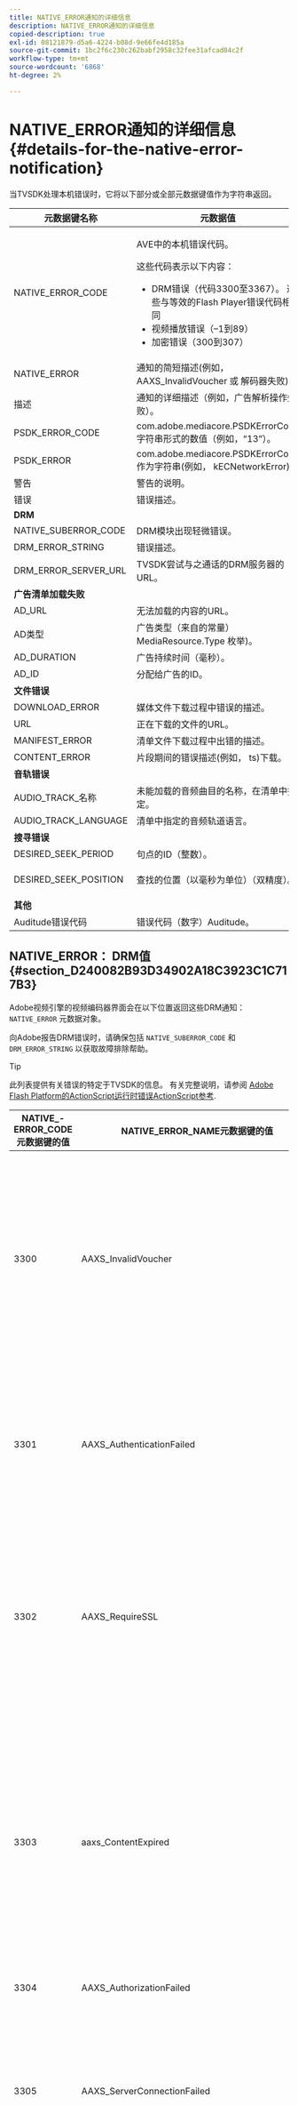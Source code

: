 ```yaml
---
title: NATIVE_ERROR通知的详细信息
description: NATIVE_ERROR通知的详细信息
copied-description: true
exl-id: 08121879-d5a6-4224-b08d-9e66fe4d185a
source-git-commit: 1bc2f6c230c262babf2958c32fee31afcad04c2f
workflow-type: tm+mt
source-wordcount: '6868'
ht-degree: 2%

---
```


# NATIVE_ERROR通知的详细信息 {#details-for-the-native-error-notification}

当TVSDK处理本机错误时，它将以下部分或全部元数据键值作为字符串返回。

<table id="table_7F713B7A56024D8DA3C84E449D09CC91"> 
 <thead> 
  <tr> 
   <th colname="col1" class="entry"><b>元数据键名称</b></th> 
   <th colname="col2" class="entry"><b>元数据值</b></th> 
  </tr> 
 </thead>
 <tbody> 
  <tr> 
   <td colname="col1"><span class="codeph"> NATIVE_ERROR_CODE</span> </td> 
   <td colname="col2"> <p>AVE中的本机错误代码。 </p> <p>这些代码表示以下内容： 
     <ul id="ul_1F33D523DDFE4CE8B4F0DC279FF7E4F8"> 
      <li id="li_07A2D9BEE6364935A61EF3BD4AB6DE27">DRM错误（代码3300至3367）。 这些与等效的Flash Player错误代码相同 </li> 
      <li id="li_433BA22DE3504AEEB623598BB4F939FA">视频播放错误（–1到89） </li> 
      <li id="li_B347CB151DB94DE0A1DDEB1B33D2DABA">加密错误（300到307） </li> 
     </ul> </p> </td> 
  </tr> 
  <tr> 
   <td colname="col1"><span class="codeph"> NATIVE_ERROR</span> </td> 
   <td colname="col2">通知的简短描述(例如， <span class="codeph"> AAXS_InvalidVoucher</span> 或 <span class="codeph"> 解码器失败</span>)。 </td> 
  </tr> 
  <tr> 
   <td colname="col1"><span class="codeph"> 描述</span> </td> 
   <td colname="col2"> 通知的详细描述（例如，广告解析操作失败）。 </td> 
  </tr> 
  <tr> 
   <td colname="col1"><span class="codeph"> PSDK_ERROR_CODE</span> </td> 
   <td colname="col2"><span class="codeph"> com.adobe.mediacore.PSDKErrorCode</span> 字符串形式的数值（例如，“13”）。 </td> 
  </tr> 
  <tr> 
   <td colname="col1"><span class="codeph"> PSDK_ERROR</span> </td> 
   <td colname="col2"><span class="codeph"> com.adobe.mediacore.PSDKErrorCode</span> 作为字符串(例如， <span class="codeph"> kECNetworkError</span>)。 </td> 
  </tr> 
  <tr> 
   <td colname="col1"><span class="codeph"> 警告</span> </td> 
   <td colname="col2"> 警告的说明。 </td> 
  </tr> 
  <tr> 
   <td colname="col1"><span class="codeph"> 错误</span> </td> 
   <td colname="col2"> 错误描述。 </td> 
  </tr> 
  <tr> 
   <td colname="col1"><b>DRM</b> </td> 
   <td colname="col2"></td> 
  </tr> 
  <tr> 
   <td colname="col1"><span class="codeph"> NATIVE_SUBERROR_CODE</span> </td> 
   <td colname="col2"> DRM模块出现轻微错误。 </td> 
  </tr> 
  <tr> 
   <td colname="col1"><span class="codeph"> DRM_ERROR_STRING</span> </td> 
   <td colname="col2"> 错误描述。 </td> 
  </tr> 
  <tr> 
   <td colname="col1"><span class="codeph"> DRM_ERROR_SERVER_URL</span> </td> 
   <td colname="col2"> TVSDK尝试与之通话的DRM服务器的URL。 </td> 
  </tr> 
  <tr> 
   <td colname="col1"><b>广告清单加载失败</b> </td> 
   <td colname="col2"></td> 
  </tr> 
  <tr> 
   <td colname="col1"><span class="codeph"> AD_URL</span> </td> 
   <td colname="col2"> 无法加载的内容的URL。 </td> 
  </tr> 
  <tr> 
   <td colname="col1"><span class="codeph"> AD类型</span> </td> 
   <td colname="col2">广告类型（来自的常量） <span class="codeph"> MediaResource.Type</span> 枚举)。 </td> 
  </tr> 
  <tr> 
   <td colname="col1"><span class="codeph"> AD_DURATION</span> </td> 
   <td colname="col2"> 广告持续时间（毫秒）。 </td> 
  </tr> 
  <tr> 
   <td colname="col1"><span class="codeph"> AD_ID</span> </td> 
   <td colname="col2"> 分配给广告的ID。 </td> 
  </tr> 
  <tr> 
   <td colname="col1"><b>文件错误</b> </td> 
   <td colname="col2"></td> 
  </tr> 
  <tr> 
   <td colname="col1"><span class="codeph"> DOWNLOAD_ERROR</span> </td> 
   <td colname="col2"> 媒体文件下载过程中错误的描述。 </td> 
  </tr> 
  <tr> 
   <td colname="col1"><span class="codeph"> URL</span> </td> 
   <td colname="col2"> 正在下载的文件的URL。 </td> 
  </tr> 
  <tr> 
   <td colname="col1"><span class="codeph"> MANIFEST_ERROR</span> </td> 
   <td colname="col2"> 清单文件下载过程中出错的描述。 </td> 
  </tr> 
  <tr> 
   <td colname="col1"><span class="codeph"> CONTENT_ERROR</span> </td> 
   <td colname="col2">片段期间的错误描述(例如， <span class="codeph"> ts</span>)下载。 </td> 
  </tr> 
  <tr> 
   <td colname="col1"><b>音轨错误</b> </td> 
   <td colname="col2"></td> 
  </tr> 
  <tr> 
   <td colname="col1"><span class="codeph"> AUDIO_TRACK_名称</span> </td> 
   <td colname="col2"> 未能加载的音频曲目的名称，在清单中指定。 </td> 
  </tr> 
  <tr> 
   <td colname="col1"><span class="codeph"> AUDIO_TRACK_LANGUAGE</span> </td> 
   <td colname="col2"> 清单中指定的音频轨道语言。 </td> 
  </tr> 
  <tr> 
   <td colname="col1"><b>搜寻错误</b> </td> 
   <td colname="col2"></td> 
  </tr> 
  <tr> 
   <td colname="col1"><span class="codeph"> DESIRED_SEEK_PERIOD</span> </td> 
   <td colname="col2"> 句点的ID（整数）。 </td> 
  </tr> 
  <tr> 
   <td colname="col1"><span class="codeph"> DESIRED_SEEK_POSITION</span> </td> 
   <td colname="col2"> <p>查找的位置（以毫秒为单位）（双精度）。 </p> </td> 
  </tr> 
  <tr> 
   <td colname="col1"><b>其他</b> </td> 
   <td colname="col2"></td> 
  </tr> 
  <tr> 
   <td colname="col1"><span class="codeph"> Auditude错误代码</span> </td> 
   <td colname="col2"> 错误代码（数字）Auditude。 </td> 
  </tr> 
 </tbody> 
</table>

## NATIVE_ERROR： DRM值 {#section_D240082B93D34902A18C3923C1C717B3}

Adobe视频引擎的视频编码器界面会在以下位置返回这些DRM通知： `NATIVE_ERROR` 元数据对象。

向Adobe报告DRM错误时，请确保包括 `NATIVE_SUBERROR_CODE` 和 `DRM_ERROR_STRING` 以获取故障排除帮助。

>[!TIP]
>
>此列表提供有关错误的特定于TVSDK的信息。 有关完整说明，请参阅 [Adobe Flash Platform的ActionScript运行时错误ActionScript参考](https://help.adobe.com/en_US/FlashPlatform/reference/actionscript/3/runtimeErrors.html#3300).

<table id="table_CD59A859865F4FFDBAA249C89C74770A"> 
 <thead> 
  <tr> 
   <th colname="col1" class="entry"><b>NATIVE_- ERROR_CODE元数据键的值</b></th> 
   <th colname="col2" class="entry"><b>NATIVE_ERROR_NAME元数据键的值</b></th> 
   <th colname="col3" class="entry"><b>含义</b></th> 
  </tr>
 </thead>
 <tbody> 
  <tr> 
   <td colname="col1"> 3300 </td> 
   <td colname="col2"><span class="codeph"> AAXS_InvalidVoucher</span> </td> 
   <td colname="col3"> 
    <ul id="ul_516E4CB32D624B22892DDB9266CB04CA"> 
     <li id="li_348FC0F38B11417994119B61C9244076">分发商的软件应该做什么： 
      <ul id="ul_7AFD45CF92454BA4927783FAA628FBC4"> 
       <li id="li_0D9CCE61612643648C12DCDDD252E52A">如果您使用的是Google Chrome，并且处于无痕模式，而Flash Player版本低于11.6，则可能会发生此错误。 <p>我们建议播放器检查浏览器的版本号，并建议用户退出无痕模式。 </p> </li> 
       <li id="li_1DC6B755BD0840D48BEC92568FD330BA">再次请求许可证。 <p>如果请求成功，则无需记录或上报。 如果请求不成功，请记录导致错误的内容。 <span class="codeph"> subErrorId</span> 包含行错误（如果存在）。 </p> </li> 
      </ul> </li> 
     <li id="li_060B5D60C9BB419CBFA7B062FBCF2632">分发程序应执行的操作： 
      <ul id="ul_FADB29DBF0DA4A0E8E54134AEB7DCD8A"> 
       <li id="li_FC5B1C04D21E4AECB0EBD9ADD3198504">如果Flash低于版本11.6的Chrome以外的配置上的重试不成功，则打包中可能会发生失败。 </li> 
       <li id="li_A720ECE591254021879B335B81B1F76D">检查该问题是否特定于某些内容和重新打包。 </li> 
      </ul> </li> 
    </ul> </td> 
  </tr> 
  <tr> 
   <td colname="col1"> 3301 </td> 
   <td colname="col2"><span class="codeph"> AAXS_AuthenticationFailed</span> </td> 
   <td colname="col3"> <p>服务器无法对客户端进行身份验证或授权。 </p> 
    <ul id="ul_BE77AC1848FB4C09B6318359ACF1B8EE"> 
     <li id="li_6FB37D317D174E8488C5070D20CD241C">分发商的软件应采取任何必要的操作来重新建立用户的凭据，或指导用户获取对内容的访问权限。 </li> 
     <li id="li_BE071D59805B42D38E3E7650BC936417">分发服务器应确认分发服务器的授权和身份验证机制运行正常。 <p>如果分发商不打算使用身份验证或授权功能，则应检查违规内容的策略是否需要身份验证，并参阅诊断策略/许可证差异。 </p> </li> 
    </ul> <p>有关此错误代码的详细信息，请参阅 <a href="https://forums.adobe.com/thread/1277149" format="https" scope="external"> DRM错误3301原因和解决方法</a>. </p> </td> 
  </tr> 
  <tr> 
   <td colname="col1"> 3302 </td> 
   <td colname="col2"><span class="codeph"> AAXS_RequireSSL</span> </td> 
   <td colname="col3"> <p>在Access 4.0及更高版本上，当远程密钥URL不使用HTTPS作为方案时，会在iOS上引发此错误。 需要HTTPS。 </p> 
    <ul id="ul_3D47777BBCA14B67B107FBBE3E37E40C"> 
     <li id="li_7F7BBB27AE754CC39ABAAF9269739C49">如果分发服务器使用的版本低于Access v4，或者版本至少为4，但平台不是iOS，则分发服务器的软件应记录该错误。 <p>仅在iOS上引发错误。 </p> </li> 
     <li id="li_D83C427D2A0D47408F723EF7195070B6">如果分发服务器的软件至少为Adobe访问版本4，并且平台为iOS，则分发服务器必须将它们使用的远程密钥服务器URL更改为HTTPS。 <p>如果分发商仅使用HTTP，则可能必须设置HTTPS服务器。 否则，分销商需要提交记录的信息以Adobe并上报问题。 </p> </li> 
    </ul> </td> 
  </tr> 
  <tr> 
   <td colname="col1"> 3303 </td> 
   <td colname="col2"><span class="codeph"> aaxs_ContentExpired</span> </td> 
   <td colname="col3"> <p>根据内容提供商设置的规则，您查看的内容已过期。 subErrorId包含特定于客户端的错误或行错误。 </p> <p> 
     <ul id="ul_1E4B3B8AE87A4E79997553BB2A0E52B9"> 
      <li id="li_EE3F2EEBF73743B9A38E4FCB7531E275">分发服务器的软件应尝试从服务器重新获取许可证一次，以确定是否有新的未过期的许可证可用。 <p>如果没有许可证可用或许可证已过期，则允许用户获取新许可证，或者通知用户内容无法观看。如果内容已打包并带有过期日期/结束日期的策略，则许可证服务器将记录报告 <span class="codeph"> PolicyEvaluationException</span> 并声明策略结束日期已过期（服务器错误代码303）。 检查服务器的日志文件以进行验证。 </p> <p>如果可能，客户应检查他们在打包过程中使用的策略，以查看它是否已过期。 Java命令行工具是： <code> java&nbsp;-jar&nbsp;libs/AdobePolicyManager.jar&nbsp;&nbsp;&nbsp;detail&nbsp;demo.pol</code> </p> </li> 
      <li id="li_50DBE680D8F04E7DA3E29C65A93188E7">分销商应确认许可证过期日期是否按预期配置。 </li> 
     </ul> </p> <p>有关此错误代码的详细信息，请参阅 <a href="https://forums.adobe.com/thread/1300813" format="https" scope="external"> 使用实时流的AMS/FMS的3303（内容已过期）？</a>. </p> </td> 
  </tr> 
  <tr> 
   <td colname="col1"> 3304 </td> 
   <td colname="col2"><span class="codeph"> AAXS_AuthorizationFailed</span> </td> 
   <td colname="col3">有关此错误代码的详细信息，请参阅 <a href="https://forums.adobe.com/thread/1277149" format="https" scope="external"> DRM错误3301原因和解决方法</a>. </td> 
  </tr> 
  <tr> 
   <td colname="col1"> 3305 </td> 
   <td colname="col2"><span class="codeph"> AAXS_ServerConnectionFailed</span> </td> 
   <td colname="col3"> <p>由于网络延迟或客户端脱机，与许可证或域服务器的连接超时。 通常，subErrorId包含HTTP返回代码。 </p> 
    <ul id="ul_938C7D8F07F64B4FA71A09DDF37E2E64"> 
     <li id="li_6648EA0049094E369BD9AE9CCA6B148D">分发服务器的软件应尝试与已知正常的服务器建立网络连接。 <p>如果尝试失败，则提示用户重新连接到网络。 如果尝试成功，请将其记录。 </p> </li> 
     <li id="li_2ECA2C04BA08449DA3AD79A52EFAA229">分发服务器应验证任何正在使用的许可证和域服务器是否在线并从客户端网络可见。 </li> 
    </ul> <p>有关此错误代码的详细信息，请参阅 <a href="https://forums.adobe.com/thread/1284947" format="https" scope="external"> DRM 3305 [ServerConnectionFailed]原因和解决方法</a>. </p> </td> 
  </tr> 
  <tr> 
   <td colname="col1"> 3306 </td> 
   <td colname="col2"><span class="codeph"> AAXS_ClientUpdateRequire</span> </td> 
   <td colname="col3"> 使用更新版本的TVSDK for Android。 <p>当前客户端无法完成请求的操作，但更新的客户端可能能够完成请求。 </p> <p>这可能有几个原因： 
     <ul id="ul_2EC4D42D5273439FA1AFDA1A2578B3D6"> 
      <li id="li_FCA926F5FAED4E7190BE855545AB6ACF">使用的共享域在此客户端上不可用。 当播放在Chrome上运行时，可能出现这种情况，但是其他任何浏览器都无法正常工作，反之亦然。 <p> <p>提示： Chrome使用的PHDS/PHLS密钥与其他浏览器使用的不同。 有关更多信息，请参阅 <a href="https://adobeprimetime.zendesk.com/agent/tickets/2891" format="https" scope="external"> https://adobeprimetime.zendesk.com/agent/tickets/2891</a>. </p> </p> </li> 
      <li id="li_3B633FB699234DCEA136E9BE3CC3386D">在5.0之前的iOS版本上运行时，应用程序尝试添加多个DRMSession。 </li> 
      <li id="li_F7ED993AF0B941A7A27216B4D587A999">仅支持版本2时，元数据的版本为3或更高版本。 </li> 
     </ul> </p> 
     <ul id="ul_EE4AE6AD4F1745A5B5623E53B599DB62"> 
      <li id="li_7A83869D4262443DA35FA1DF8D3097DD">分发商的软件应提醒用户并中止操作。 <p>如果软件能够确定升级是否可用，则以适合平台的方式将用户引导至该升级。 </p> </li> 
      <li id="li_AF9C2711FDE54DA196EB9D2864632000">如果问题是由共享域引起的，分发服务器将需要向Adobe确认更新的运行时或库。 <p>对于Flash运行时，分发服务器可以直接在其应用程序中强制升级。 对于库，分发服务器将需要获取更新的库，重建其应用程序并将其部署到其用户。 </p> <p>如果由于多个DRMSessions而出现问题，分发服务器将需要更新其应用程序以在添加多个DRMSessions之前检查iOS版本号。 或者，他们可以限制将其应用程序分发到iOS v5及更高版本。 </p> <p>如果由于元数据版本高于版本2而出现问题，则问题可能是元数据已损坏。 他们可以尝试重建元数据并查看结果。 如果他们仍然看到问题，请记录问题并升级至Adobe。 </p> </li> 
     </ul> <p>有关此错误代码的详细信息，请参阅 <a href="https://forums.adobe.com/thread/1266675" format="https" scope="external"> 如何纠正3306 DRMErrorEvent错误代码</a> </p> </td> 
  </tr> 
  <tr> 
   <td colname="col1"> 3307 </td> 
   <td colname="col2"><span class="codeph"> AAXS_InternalFailure</span> </td> 
   <td colname="col3"> <p>这通常表示Adobe访问代码中的错误，除非存在如下已知错误，否则属于意外情况。 subErrorId包含特定于客户端的错误或行错误。 </p> 
    <ul id="ul_79F4A9655A2148519B1E9509C41F78C3"> 
     <li id="li_0E093AB4D6BD489B852279E6C1525A15">如果Windows上的Flash是Chrome，而浏览器版本是11.6(SWF版本19或更高版本)，则分发服务器的软件应假定用户已按下 <span class="uicontrol"> 拒绝</span> 在信息栏上处理相同的数据，如3368。 </li> 
     <li id="li_0215D1089B344861A2C0A73E1067CFEF">如果浏览器不是Chrome或Flash版本不是11.6时出现3307，则分发服务器应升级为Adobe。 </li> 
    </ul> <p>重要提示： <span class="codeph"> 3307：1107296344 (FailedToGetBrokerHandle)</span> Chrome浏览器版本24-28中可能会发生这种情况。 </p> </td> 
  </tr> 
  <tr> 
   <td colname="col1"> 3308 </td> 
   <td colname="col2"><span class="codeph"> AAXS_WrongLicenseKey</span> </td> 
   <td colname="col3"> <p>只要使用的许可证包含解密内容的错误密钥，就会引发此错误。 subErrorId包含特定于客户端的错误或行错误。 </p> <p>产生这种错误似乎只有两种方式： 
    <ul id="ul_1C955BD74C7843809D1B5A0CDCA5ED7B"> 
     <li id="li_18F0A7FDA6584887AD9DB3EDE54080D8">客户已修改用于生成许可证的标准Adobe工具（例如，许可方服务器Java框架）。 <p>在这种情况下，许可证包含可能未与任何内容对应的错误密钥。 </p> </li> 
     <li id="li_21D04ED1F1FA464785BC297D385766FF">客户已使用相同的许可证ID颁发了多个许可证。 <p>在这种情况下，客户端上存在多个与内容元数据匹配的许可证，并且访问代码选择了错误的许可证来使用。 </p> </li> 
    </ul> </p> 
    <ul id="ul_64AEE62BE36946F290067CF475A36ECA"> 
     <li id="li_9EEB2B11A4DA41E78C5840D8FAA81F0D">分发服务器的软件应尝试从服务器重新获取许可证。 
      <ul id="ul_ACADC5518B054D0A853AEED2B675DB23"> 
       <li id="li_394835C8731048A5BF7D9370AC12448C">如果没有许可证可用或许可证已过期，请为用户提供获取新许可证的工作流，或者通知用户内容无法观看并记录问题。 </li> 
       <li id="li_3FE50518BE53405F9563FA620F7EAD5F">如果这是域绑定的内容(适用于AIR)，则提供用户加入域的方法。 </li> 
      </ul> </li> 
     <li id="li_C80B353C1AEA4E9398241420CB491E84">分发服务器应： 
      <ul id="ul_B5C50009374C4EED9B2B050B48F5F0F6"> 
       <li id="li_D5E6B760E0BC4B5C949ED1544B398838">确认他们尚未自定义访问许可证服务器的许可证颁发部分。 </li> 
       <li id="li_AA8F4E4B6DDD40BA8807C0920A92186B">验证他们是否为所有许可证颁发了唯一的许可证ID。 </li> 
       <li id="li_A2C53FE779AC4FDDB65E00A2C4F43EC4">使Adobe问题升级。 </li> 
      </ul> </li> 
    </ul> </td> 
  </tr> 
  <tr> 
   <td colname="col1"> 3309 </td> 
   <td colname="col2"><span class="codeph"> aaxs_CorruptedAdditionalHeader </span> </td> 
   <td colname="col3"> <p>如果标头大于65536字节，则会发生这种情况。 </p> 
    <ul id="ul_82C0F688519B4F43A764D59A891F1903"> 
     <li id="li_E66AC9149A0649E88A79C5289C12C395">分发服务器的软件应记录导致错误的内容段。 </li> 
     <li id="li_1C5916A33E7B4DC9968105B9BD20A727">分发服务器应确认错误可随特定内容片段重现。 重新打包损坏的内容。 </li> 
    </ul> </td> 
  </tr> 
  <tr> 
   <td colname="col1"> 3310 </td> 
   <td colname="col2"><span class="codeph"> AAXS_AppIDMismatch </span> </td> 
   <td colname="col3">Android应用程序与正在使用的应用程序不匹配。 <p>未使用正确的AIR应用程序或FlashSWF。 </p> </td> 
  </tr> 
  <tr> 
   <td colname="col1"> 3311 </td> 
   <td colname="col2"><span class="codeph"> AAXS_AppVersionMismatch </span> </td> 
   <td colname="col3"> 未使用。 此问题可能仍由AIR中的1.x版本栈栈生成。 </td> 
  </tr> 
  <tr> 
   <td colname="col1"> 3312 </td> 
   <td colname="col2"><span class="codeph"> AAXS_LicenseIntegrity </span> </td> 
   <td colname="col3"> 要解决此问题，请从服务器重新下载许可证。 </td> 
  </tr> 
  <tr> 
   <td colname="col1"> 3313 </td> 
   <td colname="col2"><span class="codeph"> AAXS_WriteMicrosafeFailed </span> </td> 
   <td colname="col3"> <p>当系统无法写入文件系统时，会出现此问题。 <span class="codeph"> subErrorId</span> 包含特定于客户端的错误或行错误。 </p> <p>在Microsoft Windows上，当加密的内容具有licenseID或policyID太长时，Active X或NPAPI插件flash player可能会引发错误3313。 这是因为Windows中的最大路径长度。 （Pepper插件没有此问题。） </p> <p>参见watson 3549660 </p> 
    <ul id="ul_DFD527D1E1224A439766DF7BED878E3B"> 
     <li id="li_FAF8FD98A4E8478CA7A92F770676ADFC">分发服务器的软件应提示用户确认其用户目录未锁定，也不在已满或已锁定的卷上。 </li> 
     <li id="li_6D1136EA750A459BBECEEE5F73F527BB">如果分发服务器使用的是AIR而不是Flash，则问题可能是由路径长度限制引起的。 <p>分销商应将其AIR应用程序的名称缩短为一些合理的名称。 此外，请使用更短的重新发布内容 <span class="codeph"> 许可证ID</span> 和 <span class="codeph"> policyID</span>. </p> </li> 
    </ul> </td> 
  </tr> 
  <tr> 
   <td colname="col1"> 3314 </td> 
   <td colname="col2"><span class="codeph"> AAXS_CorruptedDRMetadata </span> </td> 
   <td colname="col3"> <p>此错误通常表示内容与测试PKI证书一起打包，并且播放器使用生产PKI构建，反之亦然。 subErrorId包含特定于客户端的错误或行错误。 </p> 
    <ul id="ul_A122EF304CAF48A8B4DA1E3F4413E29B"> 
     <li id="li_A9A1A5B23E884C22A71E2DE7535FEB3B">分发服务器的软件应记录导致该错误的内容段。 </li> 
     <li id="li_7AD7F13A4B1B4998A7E49664E7645815">分发服务器应确认该错误可随特定内容片段重现。 <p>您可能需要重新打包损坏的内容。 </p> </li> 
    </ul> </td> 
  </tr> 
  <tr> 
   <td colname="col1"> 3315 </td> 
   <td colname="col2"><span class="codeph"> AAXS_PermissionDenied </span> </td> 
   <td colname="col3"> <p>存在已知的错误，在预期出现3305时会引发此错误代码。 有关更多信息，请参阅 <a href="https://forums.adobe.com/thread/1284947" format="https" scope="external"> DRM 3305 [ServerConnectionFailed]原因和解决方法</a>. </p> <p>AIR加载的远程SWF不允许访问Flash Access功能。 如果在网络访问期间发生安全错误，也可能会引发此错误代码。 例如，目标服务器不是使用crossdomain.xml进行连接的客户端，或者无法访问crossdomain.xml。 </p> <p>有关更多信息，请参阅 <a href="https://forums.adobe.com/thread/1266592" format="https" scope="external"> DRM错误3315可能的根本原因和解决方法</a>. </p> </td> 
  </tr> 
  <tr> 
   <td colname="col1"> 3316 </td> 
   <td colname="col2"><span class="codeph"> AAXS_NOTUSED_MOVED </span> </td> 
   <td colname="col3"> 为 <span class="codeph"> ADOBECPSHIM_MinorErr_MissingAdobeCPModule</span>. 已移动到3344，因为与Flash错误代码冲突。 </td> 
  </tr> 
  <tr> 
   <td colname="col1"> 3317 </td> 
   <td colname="col2"><span class="codeph"> AAXS_LoadAdobeCPF失败 </span> </td> 
   <td colname="col3"> <p>重要信息：这是一个罕见的错误，通常不会在生产环境中发生。 </p> <p>如果出现错误，您可以执行以下操作之一： 
     <ul id="ul_BC435E61623444BB98A86216531DC892"> 
      <li id="li_FA433D0758B642D2AFDCF04906B3FE18">如果您使用的是AIR，请重新安装它。 </li> 
      <li id="li_F08D9AAFF46244F8842DEE5FD9CBBE0A">如果您使用的是Flash Player，请下载 <span class="codeph"> AdobeCP</span> 模块。 </li> 
     </ul> </p> </td> 
  </tr> 
  <tr> 
   <td colname="col1"> 3318 </td> 
   <td colname="col2"><span class="codeph"> AAXS_IncompatibleAdobeCPVersion </span> </td> 
   <td colname="col3"> 不适用于Android。 </td> 
  </tr> 
  <tr> 
   <td colname="col1"> 3319 </td> 
   <td colname="col2"><span class="codeph"> AAXS_MissingAdobeCPGetAPI </span> </td> 
   <td colname="col3"> 不适用于Android。 </td> 
  </tr> 
  <tr> 
   <td colname="col1"> 3320 </td> 
   <td colname="col2"><span class="codeph"> AAXS_HostAuthenticateFailed </span> </td> 
   <td colname="col3"> 不适用于Android。 </td> 
  </tr> 
  <tr> 
   <td colname="col1"> 3321 </td> 
   <td colname="col2"><span class="codeph"> AAXS_I15n失败 </span> </td> 
   <td colname="col3"> <p>使用密钥设置客户端的过程失败。 subErrorId包含特定于客户端、特定于服务器或行错误。 </p> 
    <ul id="ul_98D919B9060A441AACB6106F6D8E8DA7"> 
     <li id="li_DCAB00A8AC4A426CBBD377374B3F71AE">分发服务器的软件应至少重试一次该操作。 <p>如果您在Windows上使用Google Chrome，请解释如何允许不在沙盒中的插件访问。 Google Chrome的非沙盒访问被拒绝</a>. </p> </li> 
     <li id="li_7FB7681FE32D444BB1BDBA3E5953A2C3">分发服务器应完成以下任务之一： 
      <ul id="ul_486B64F187C44AE3B4775953A6142836"> 
       <li id="li_095B1D4CD051427CB2BFA7082B454056">如果错误在各个平台之间保持一致，则应通过Adobe使问题升级。 </li> 
       <li id="li_0C6EB7B912FA41E59657216498DA3515">如果错误仅限于Windows上的Chrome，请引导用户允许无沙盒插件访问。 </li> 
      </ul> <p>分发商应将其SWF更新到版本19或更高版本，并且会引发特定于Chrome的3321错误和3368错误。 错误3368可以由分发服务器的软件更具体地处理。 此更改已在Chrome稳定渠道版本26.0.1410.43中引入。 </p> <p>提示：错误 <span class="codeph"> 3321：1090519056</span> Flash Player版本11.1到11.6时可能会发生。我们建议您升级到最新的Flash Player版本。 </p> </li> 
    </ul> <p>有关更多信息，请参阅 <a href="https://forums.adobe.com/thread/1277138" format="https" scope="external"> DRM错误3321原因和解决方法</a>. </p> </td> 
  </tr> 
  <tr> 
   <td colname="col1"><b>全局存储损坏错误</b> </td> 
   <td colname="col2"> </td> 
   <td colname="col3"> </td> 
  </tr> 
  <tr> 
   <td colname="col1"> 3322 </td> 
   <td colname="col2"><span class="codeph"> AAXS_DeviceBindingFailed </span> </td> 
   <td colname="col3"> <p>设备似乎与初始化时存在的配置不匹配。 subErrorId包含特定于客户端的错误或行错误。 </p> <p>分发服务器的软件应完成以下任务之一： 
     <ul id="ul_444401051A2E407B95BC44491E9BB71C"> 
      <li id="li_93493EA05DB44CB1AEC368663F1ABA8D"> <p>如果设备未使用Flash Player，而是使用AIR、iOS等，请调用 <span class="codeph"> DRMManager.resetDRMVouchers()</span>. </p> <p>如果iOS上发生问题且处于开发阶段，请要求开发人员确认在从第三方预发行分发系统（例如HockeyApp）下载的内部版本和从Xcode下载的本地内部版本之间进行切换时，是否发现该问题。 在从HockeyApp分发的版本和从Xcode分发的版本之间切换时，不会完全覆盖以前安装的属性。 这种情况可能会触发3322错误。 </p> <p>要解决此问题，开发人员应先从设备中删除旧内部版本，然后再安装新内部版本。 </p> </li> 
      <li id="li_A5C9633F11584C788A2D9A23CC18FA6D">如果设备正在使用Flash Player，并且在3322或3346错误代码中无法使用，请参阅Adobe中有关如何以编程方式重置您的DRM许可证存储区的说明，网址为 <a href="https://forums.adobe.com/message/5535907#5535907" format="https" scope="external"> Chrome中的DRM错误3322/3346/3368（信息栏问题）</a>. </li> 
     </ul> </p> <p>此错误不应频繁发生。 在使用漫游配置文件的公司环境中，如果用户正在查看受DRM保护的内容，则当用户从不同计算机登录时，发生错误3322的可能性会增加。 如有可能，分发服务器应尝试从用户处获取此信息。 </p> <p>如果错误频繁发生，请升级至Adobe。 您必须通知Adobe重置许可证存储是否已解决问题，并告知Adobe哪些浏览器上发生了错误。 </p> <p>有关更多信息，请参阅以下文章： 
     <ul id="ul_C468409D1EA046178CA7F54DCDCB84EA"> 
      <li id="li_20C8CA3853574CE486F21E7A3667DAB9"><a href="https://forums.adobe.com/message/5520902" format="https" scope="external"> https://forums.adobe.com/message/5520902</a> </li> 
      <li id="li_6E6F1BD6FE7843449B3E2F06F342EFF7"><a href="https://forums.adobe.com/message/5535911" format="https" scope="external"> https://forums.adobe.com/message/5535911</a> </li> 
      <li id="li_2BE40E513A0C4BAD900C7B69FEF5D690"><a href="https://forums.adobe.com/message/5748618" format="https" scope="external"> https://forums.adobe.com/message/5748618</a> </li> 
      <li id="li_9C2BD122E3874E2893DD43E082A877E0"><a href="https://forums.adobe.com/message/6061165" format="https" scope="external"> https://forums.adobe.com/message/6061165</a> </li> 
     </ul> </p> </td> 
  </tr> 
  <tr> 
   <td colname="col1"> 3323 </td> 
   <td colname="col2"><span class="codeph"> AAXS_CorruptGlobalStateStore </span> </td> 
   <td colname="col3"> <p>DRM客户端使用的文件已被意外修改。 subErrorId包含特定于客户端的错误或行错误。 </p> 
    <ul id="ul_96EA771046CA4B2B9FAE24D493F43FF2"> 
     <li id="li_D2693CD8EFEF46108828BA17E3F54FF6">分发服务器的软件应引导用户以与3322相同的方式重置。 </li> 
     <li id="li_0149B82436B64E28AC2B8C9B0EB09898">如果GlobalStore的故障率高于用户群硬盘的预期故障率，请将问题升级至Adobe。 </li> 
    </ul> </td> 
  </tr> 
  <tr> 
   <td colname="col1"> 3324 </td> 
   <td colname="col2"><span class="codeph"> AAXS_MachineTokenInvalid </span> </td> 
   <td colname="col3"> 为此应用程序重置DRM本地存储。 调用DRMManager.resetDRM。 <p>许可证服务器可能无法连接到证书吊销列表(CRL)服务器以刷新其CRL文件，或者客户端计算机正在请求许可证服务器已吊销的许可证/身份验证。 </p> <p>在服务器日志中，错误代码111为MachineTokenInvalid。 然而，在客户端级别，错误代码111被转换为错误代码3324。 </p> <p>DRM许可证服务器管理员应检查客户的许可证服务器是否能够检索AdobeCRL文件。 如果客户使用的是Tomcat，则客户可以检查<span class="filepath"> tomcat/temp/</span> 目录以查看是否有4个CRL文件。 </p> 
    <ul id="ul_23B7F1A104AF49E79EA87DB8E15E337E"> 
      <li id="li_855D87F251184FE688A8D5FA0F6C9EF5">如果文件位于此目录中，双击Windows资源管理器和CRL查看器应用程序中的文件，确定是否有任何文件已过期。 </li> 
      <li id="li_58EC4EDA2B5146188A0FF7B33C91E2FD">如果tomcat/temp/中没有文件，则可以假定由于防火墙/路由问题，此许可证服务器从未能够访问AdobeCRL服务器。 有关更多信息，请参阅 <a href="https://helpx.adobe.com/content/dam/help/en/primetime/drm/drm_secure_deployment_guidelines.pdf" format="http" scope="external"> 防火墙规则。</a></li>
    </ul> </p> <p>如果CRL文件不可用或已过期，则必须确认是否可以访问许可证服务器。 在客户的许可证服务器上打开网络探查器，重新启动服务器，然后让客户端尝试从服务器请求许可证。 您可以观察网络流量，以查看对以下URL端点的调用是否成功： <p>提示：您还可以在浏览器中输入以下CRL URL，以查看是否可以手动下载每个文件。 </p> 
    <ul id="ul_9B65C7ABBDEC4AC9BF3755FFD3587971"> 
      <li id="li_6867A9050E8D421C9138AC853D1784C9"><a href="https://crl2.adobe.com/Adobe/FlashAccessIndividualizationCA.crl" format="http" scope="external"> crl2.adobe.com/Adobe/FlashAccessIndividualizationCA.crl</a> </li> 
      <li id="li_6431689260554EAFAFDA2EC31798DCB5"><a href="https://crl2.adobe.com/Adobe/FlashAccessIntermediateCA.crl" format="http" scope="external"> crl2.adobe.com/Adobe/FlashAccessIntermediateCA.crl</a> </li> 
      <li id="li_2939674D0F854ADEB67E45FD216288A2"><a href="https://crl2.adobe.com/Adobe/FlashAccessRootCA.crl" format="http" scope="external"> crl2.adobe.com/Adobe/FlashAccessRootCA.crl</a> </li> 
      <li id="li_96386E00BE9D4CB99D100057A5F7C6DD">crl3.adobe.com/AdobeSystemsIncorporated FlashAccessRuntime/LatestCRL.crl</li> 
    </ul> </p> <p>如果防火墙规则处于打开状态，并且当前没有任何3324错误，则可能是临时网络问题。 检查客户的服务器日志，这些日志可能位于 <span class="codeph"> /tomcat/logs/</span> 目录，以确定许可证服务器尝试获取证书吊销列表时是否出现错误。 <p>重要信息：在续订CRL文件时，如果大量客户端（或突发）向临时网络问题报告3324错误，则可能会发生错误。 网络问题解决后，3324问题也得以解决。 </p> </p> <p>如果所有4个CRL文件都存在于 <span class="filepath"> tomcat/temp/</span> 目录，客户端仍收到3324错误代码，则可能对CRL文件存在文件访问问题。 要解决此问题，您可能需要查看日志并清除现有CRL文件。 </p> <p>如果没有服务器问题，则提示用户在中重置，如3322中所述。 </p> </td> 
  </tr> 
  <tr> 
   <td colname="col1"><b>服务器存储损坏错误</b> </td> 
   <td colname="col2"> </td> 
   <td colname="col3"> </td> 
</tr> 
  <tr> 
   <td colname="col1"> 3325 </td> 
   <td colname="col2"><span class="codeph"> AAXS_CorruptServerStateStore </span> </td> 
   <td colname="col3"> <p>DRM客户端使用的文件已被意外修改。 <span class="codeph"> subErrorId</span> 包含特定于客户端的错误或行错误。 </p> 
    <ul id="ul_860D2402DA61460AB0D938F1116F6D64"> 
     <li id="li_CF368C43452B4265B62ADA3E223894BA">分发服务器的软件应再次重试该操作，因为AdobeCP已在内部删除了违规服务器存储，重试应会成功。 如果重试失败，请记录问题。 </li> 
     <li id="li_51A5803A1F754970BB4EBD6494F5DC96">如果重试失败率高于用户群硬盘的预期失败率，则将问题升级至Adobe。 </li> 
    </ul> </td> 
  </tr> 
  <tr> 
   <td colname="col1"> 3326 </td> 
   <td colname="col2"><span class="codeph"> AAXS_StoreTamperingDetected </span> </td> 
   <td colname="col3"> 调用 <span class="codeph"> DRMManager.resetDRM</span>. <p>许可证存储已被篡改/损坏，无法再使用。 </p> <p>分发服务器的软件应按照3322中所述的方式引导用户进行重置。 </p> </td> 
  </tr> 
  <tr> 
   <td colname="col1"> 3327 </td> 
   <td colname="col2"><span class="codeph"> 检测到AAXS_ClockTampering </span> </td> 
   <td colname="col3"> 固定时钟或获取 <span class="codeph"> 身份验证/许可证/域</span> 再次获得许可证。 </td> 
  </tr> 
  <tr> 
   <td colname="col1"><b>身份验证/许可证/域服务器错误</b> </td> 
   <td colname="col2"> </td> 
   <td colname="col3"> </td> 
  </tr> 
  <tr> 
   <td colname="col1"> 3328 </td> 
   <td colname="col2"><span class="codeph"> AAXS_ServerErrorTryAgrein </span> </td> 
   <td colname="col3"> <p>这是服务器端错误，服务器无法完成来自客户端的请求。 例如，当服务器繁忙、HTTP/500、服务器没有解密请求所需的密钥等情况时，就会发生此错误。 </p> <p>在客户端，无法确定哪里出错。 客户必须查看Adobe访问服务器日志，通常称为 <span class="codeph"> AdobeFlashAccess.log</span>，以确定哪里出错了。 日志中始终存在描述性栈栈跟踪以指示问题。 <span class="codeph"> subErrorId</span> 包含服务器特定的错误或行错误。 </p> <p>分发服务器应查看服务器日志，以识别哪个服务器正在发送此错误。 对于具有子错误代码101的3328错误，服务器无法解密请求。 客户必须验证许可证服务器上安装的许可证/传输服务器证书是否与打包期间使用的证书匹配和相对应。 </p> <p>此外，如果客户使用参考实施，他们必须确保 <span class="codeph"> flashaccess-refimpl.properties</span> 指定主要证书和其他证书的文件。 </p> </td> 
  </tr> 
  <tr> 
   <td colname="col1"> 3329 </td> 
   <td colname="col2"><span class="codeph"> AAXS_ApplicationSpecificError </span> </td> 
   <td colname="col3"> <p>Flash Access不知道特定于应用程序的子错误代码。 <span class="codeph"> subErrorId</span> 包含来自发布服务器自定义许可证服务器的特定于服务器的错误。 服务器在特定于应用程序的命名空间中返回了错误。 </p> </td> 
  </tr> 
  <tr> 
   <td colname="col1"> 3330 </td> 
   <td colname="col2"><span class="codeph"> AAXS_NeedAuthentication </span> </td> 
   <td colname="col3"> <p>当内容配置为在获取许可证之前要求客户端进行身份验证时，会发生此错误。 </p> 
    <ul id="ul_712D29B8B5A6401FB014C4A283918E32"> 
     <li id="li_2D56905EB50D4FDEAD69CA8EAE38AD1A">分发商的软件应该对用户进行身份验证，然后再次获取许可证。 <p>如果您的服务不打算使用身份验证，请记录导致此错误的内容标识。 </p> </li> 
     <li id="li_B3BCF899B8BE41C7A4F7CF84B0503483">此错误不应要求提升，除非不应将内容配置为要求身份验证。 <p>在这种情况下，请使用适当的策略重新打包违规内容。 如果内容已正确打包，请参阅诊断策略/许可证差异。 </p> </li> 
    </ul> </td> 
  </tr> 
  <tr> 
   <td colname="col1"><b>上面未介绍的许可证实施错误</b> </td> 
   <td colname="col2"> </td> 
   <td colname="col3"> </td> 
</tr> 
  <tr> 
   <td colname="col1"> 3331 </td> 
   <td colname="col2"><span class="codeph"> AAXS_ContentNotYetValid </span> </td> 
   <td colname="col3"> <p>获得的许可证尚未生效。 要解决此问题，请检查客户端时钟设置是否正确。 要设置客户端时钟，请重新打包内容或修改许可证服务器配置。 </p> </td> 
  </tr> 
  <tr> 
   <td colname="col1"> 3332 </td> 
   <td colname="col2"><span class="codeph"> aaxs_CachedLicenseExpired </span> </td> 
   <td colname="col3"> 从服务器重新获取许可证。 </td> 
  </tr> 
  <tr> 
   <td colname="col1"> 3333 </td> 
   <td colname="col2"><span class="codeph"> aaxs_PlaybackWindowExpired </span> </td> 
   <td colname="col3"> <p>您必须通知用户，在策略过期之前，他们无法播放此内容。 </p> </td> 
  </tr> 
  <tr> 
   <td colname="col1"> 3334 </td> 
   <td colname="col2"><span class="codeph"> AAXS_InvalidDRMPlatform </span> </td> 
   <td colname="col3"> <p>不允许此平台播放内容，例如，因为内容提供商已将Adobe访问配置为拒绝对平台上的Adobe访问进行内容访问，或者共享域绑定的许可证已绑定到专用于其他分区的共享域令牌。 </p> <p>如果未使用适当的（CDM功能选通）打包器认证来打包内容，CDM可能会引发此错误。 </p> <p>如果内容与不正确的PHDS/PHLS证书一起打包，则该内容可能在Chrome中有效，但在其他浏览器中无效（反之亦然）。 <p>提示：这是因为Chrome使用不同的PHDS/PHLS证书。 </p>要确认使用了哪个证书，请转储内容元数据的详细信息并查找 <i>收件人证书</i>. 有关更多信息，请参阅 <a href="https://adobeprimetime.zendesk.com/agent/tickets/2891" format="https" scope="external"> https://adobeprimetime.zendesk.com/agent/tickets/2891</a>. </p> </td> 
  </tr> 
  <tr> 
   <td colname="col1"> 3335 </td> 
   <td colname="col2"><span class="codeph"> AAXS_InvalidDRMVersion </span> </td> 
   <td colname="col3"> 升级到Android版TVSDK的最新版本。 <p>要解决此问题，请完成以下任务之一： 
     <ul id="ul_BF1742948BC9461CB8686DE70124D3CD"> 
      <li id="li_690D440C94CC45A0AE55EC319B1C4C23">升级AIR </li> 
      <li id="li_CDD20251C881466E88BE7BBB53D61EBC">对于Flash Player，请升级AdobeCP模块并重试播放。 </li> 
     </ul> </p> </td> 
  </tr> 
  <tr> 
   <td colname="col1"> 3336 </td> 
   <td colname="col2"><span class="codeph"> AAXS_InvalidRuntimePlatform </span> </td> 
   <td colname="col3"> <p>不允许此平台播放内容，例如，因为内容提供商已将Access配置为拒绝对平台上的FP/AIR的内容。 </p> </td> 
  </tr> 
  <tr> 
   <td colname="col1"> 3337 </td> 
   <td colname="col2"><span class="codeph"> AAXS_InvalidRuntimeVersion </span> </td> 
   <td colname="col3"> 升级到Android版TVSDK的最新版本。 <p>如果内容或服务器配置为拒绝播放特定版本的Flash或AIR运行时，则会发生这种情况。 </p> 
    <ul id="ul_B0732D941256483CABBDD30C9BF43249"> 
     <li id="li_72782B1D638F48C0B87084689FB9C798">如果用户使用的是可以升级Flash的操作系统，则分发服务器的软件应提示用户升级Flash并重试。 否则，建议用户使用其他计算机。 </li> 
     <li id="li_1E3FD93CE39E43F2B7D961299B1211DA">如果怀疑错误3337s，请确定特定内容是否出现该错误，然后重新打包该内容。 如果内容正确打包，请参阅诊断策略/许可证差异 </li> 
    </ul> </td> 
  </tr> 
  <tr> 
   <td colname="col1"> 3338 </td> 
   <td colname="col2"><span class="codeph"> AAXS_UnknownConnectionType </span> </td> 
   <td colname="col3"> <p>无法检测连接类型，策略要求您打开输出保护。 仅当封装的内容需要数字或模拟输出保护时，才可能出现此问题。 </p> <p>早于版本11.8.800.168的Flash Player版本中存在一个问题，该问题会导致在策略指示内容保护的内容上偶尔出现错误3338 <span class="codeph"> 如果可用，则使用</span>. 此问题已在版本11.8.800.168及更高版本中修复。 </p> 
    <ul id="ul_4B6CA26A53F84838B5B95400925464D4"> 
     <li id="li_CBD890F467E449EBB5116E1561252058">分发商的软件选择不需要输出保护的内容的变体（例如HD流的SD变体）。 <p>如果错误3338发生在 <span class="codeph"> USE_IF_AVAILABLE </span> 内容，检查播放器版本号。 如果播放器版本低于11.8.800.168，建议用户升级Flash Player。 如果在11.8.800.168以上的版本中出现错误3338，请记录导致该错误的内容。 </p> </li> 
     <li id="li_62886C1D96264B129928A7E29E6C70E1">分发服务器应检查导致此错误的内容，并验证内容的策略是否正在设置 <span class="codeph"> 无保护</span> 或 <span class="codeph"> USE_IF_AVAILABLE</span> 模拟和数字输出。 <p>如果内容无意中打包了 <span class="codeph"> NO_OUTPUT</span> 或 <span class="codeph"> 必需</span>，请重新打包内容。 如果内容正确打包，请参阅诊断策略/许可证差异。 否则，将升级至Adobe。 </p> </li> 
    </ul> <p>有关更多信息，请参阅 <a href="https://forums.adobe.com/message/5518688" format="https" scope="external"> 当DRM策略设置为USE_IF_AVAILABLE时，是否收到意外的3338错误？</a> </p> </td> 
  </tr> 
  <tr> 
   <td colname="col1"> 3339 </td> 
   <td colname="col2"><span class="codeph"> AAXS_NoAnalogPlaybackAllowed </span> </td> 
   <td colname="col3"> 无法在模拟设备上播放。 要解决此问题，请连接数字设备。 </td> 
  </tr> 
  <tr> 
   <td colname="col1"> 3340 </td> 
   <td colname="col2"><span class="codeph"> AAXS_NoAnalogProtectionAvail </span> </td> 
   <td colname="col3"> 无法播放内容，因为连接的模拟外部显示设备（显示器/电视）没有正确的功能（例如，该设备没有Macrovision或ACP）。 </td> 
  </tr> 
  <tr> 
   <td colname="col1"> 3341 </td> 
   <td colname="col2"><span class="codeph"> AAXS_NoDigitalPlaybackAllowed </span> </td> 
   <td colname="col3"> 无法在数字设备上播放内容。 <p>重要信息：此问题不应在生产环境中发生，因为内容发布者不应禁止数字播放。 </p> </td> 
  </tr> 
  <tr> 
   <td colname="col1"> 3342 </td> 
   <td colname="col2"><span class="codeph"> AAXS_NoDigitalProtectionAvail </span> </td> 
   <td colname="col3"> 连接的数字外部显示设备（显示器/电视）没有正确的功能。 例如，设备没有HDCP。 </td> 
  </tr> 
  <tr> 
   <td colname="col1"> 3343 </td> 
   <td colname="col2"><span class="codeph"> AAXS_IntegrityVerificationFailed </span> </td> 
   <td colname="col3"> <p>不适用于Android。 </p> <p>目前已知此错误最初发生在发布新版本的Flash之后。 发生此错误的原因是Flash在Flash打开时升级，这会使Flash处于不良状态，直到浏览器重新启动。 </p> 
    <ul id="ul_A0AC4A77550E40409A04BD33748EA987"> 
     <li id="li_F41C1ABD838D41ABB0DF65093E664A29">分发服务器的软件应完成以下任务： 
      <ul id="ul_79B2AB1372074D448F129851AA24F985"> 
       <li id="li_B93EDD263D78434FAF198A01938D3508">建议用户关闭或退出所有浏览器，然后重新打开。 </li> 
       <li id="li_ADFBCFA66AD849E18DB390455458528E">检查Flash的版本是否为当前版本。 <p>如果版本不是最新的，建议客户升级，关闭其浏览器中的所有选项卡，然后重新打开。 </p> </li> 
      </ul> </li> 
     <li id="li_281B54582B5949AEA7D166246917EE41">如果在成功重新启动浏览器后似乎出现错误，请升级至Adobe。 <p>发布新版本后，我们建议您联系Adobe支持，以查看后台更新问题是否已修复。 </p> </li> 
    </ul> </td> 
  </tr> 
  <tr> 
   <td colname="col1"> 3344 </td> 
   <td colname="col2"><span class="codeph"> AAXS_MissingAdobeCPModule </span> </td> 
   <td colname="col3"> 不适用于Android。 </td> 
  </tr> 
  <tr> 
   <td colname="col1"> 3345 </td> 
   <td colname="col2"><span class="codeph"> AAXS_DRMNoAccessError </span> </td> 
   <td colname="col3"> <p>不适用于Android。 </p> <p>未正确安装Flash或AIR的一部分时，会发生此错误。 </p> <p>分发服务器的软件应执行以下操作之一： 
     <ul id="ul_D1188E2D4FDF4BD89A04F5629D75D981"> 
      <li id="li_B33FBCA5D4534D668B86A5E93DB3A809">要求用户卸载并重新安装AIR。 </li> 
      <li id="li_B7D2388E9FA84C26AF1C87B48AF9EF16">对于Flash Player，调用 <span class="codeph"> 系统更新</span>. </li> 
     </ul> </p> </td> 
  </tr> 
  <tr> 
   <td colname="col1"> 3346 </td> 
   <td colname="col2"><span class="codeph"> AAXS_MigrationFailed </span> </td> 
   <td colname="col3"> 
    <ul id="ul_518AD4931CC64EB3A962DD451E6C5067"> 
     <li id="li_3C44F0740B08490E9C62D89C40B57DC2">分发服务器的软件应执行以下操作之一： 
      <ul id="ul_7D90526684BF4EB2BBADCF598AA13086"> 
       <li id="li_D15B4BEDAF7340F6B9BC886DF6E346EC">如果AIR，请调用 <span class="codeph"> DRMManager.resetDRMVouchers()</span> </li> 
       <li id="li_40A51D35408249CFA28DBC49FDA3408B">如果Flash因错误3322或3346错误代码而不可用，则用户应转到 <a href="https://forums.adobe.com/message/5535907#5535907" format="http" scope="external"> https://forums.adobe.com/message/5535907#5535907</a> 并按照Adobe文章的说明以编程方式重置其DRM许可证存储区。 </li> 
      </ul> </li> 
     <li id="li_0464471E4A094C80BF2986694341921A">如果此错误频繁发生，分发服务器应提供要Adobe的频率播放器版本和浏览器版本的详细信息。 </li> 
    </ul> <p>有关更多信息，请参阅以下论坛文章： 
     <ul id="ul_44E0077FEAA749CC9549BF3846065304"> 
      <li id="li_2BE3B2443380415DA73B7AA3B6547B31"><a href="https://forums.adobe.com/message/5520902" format="https" scope="external"> Chrome中的DRM错误3322/3346/3368（信息栏问题）</a> </li> 
      <li id="li_4E5C7414756644E1AB78BE7B8112228C"><a href="https://forums.adobe.com/message/5535911" format="https" scope="external"> 硬件更改后出现3322或3346错误</a> </li> 
     </ul> </p> </td> 
  </tr> 
  <tr> 
   <td colname="col1"> 3347 </td> 
   <td colname="col2"><span class="codeph"> AAXS_UnfirmedDeviceCapabilites </span> </td> 
   <td colname="col3"> <p>此错误的主要含义是许可证具有客户端的DRM证书指示它无法满足的约束。 在颁发客户端DRM证书时，将定义以下“硬件功能”： 
     <ul id="ul_1EB6F1469C244CF0BA52C212495C053D"> 
      <li id="li_646043CE045C4DE2BBC939E1F4963DFE"><b>非用户可访问总线</b>. 如果 <b>true</b>，解密的媒体绝不会流经总线或进入主内存（应用程序可访问该主内存）。 <p>如果 <b>false</b>，内容在解密后可供应用程序访问。 </p> </li> 
      <li id="li_02AAECAF4D35447BA10554541B46DE67"><b>信任的硬件根目录</b>. 如果 <b>true</b>，则启动时加载到设备上的所有软件均会根据仅在硬件中可用的密钥或摘要进行验证。 <p>当针对客户端的DRM证书打开许可证时，客户端会检查这两个约束，并且故障会立即发生。 在颁发许可证之前，还可以在服务器端检查这些限制。 </p> </li> 
     </ul> </p> <p>此错误的次要含义是许可证设置了“Jailbreak Enforcement”策略，并在设备上检测到越狱。 此检查定期在客户端完成，无法在服务器端检查。 </p> <p>分发商可以更新策略并删除限制。 对于设备功能策略，发出策略更新命令 <span class="codeph"> -devCapabilitiesV1</span> 标记且无参数。 对于越狱执法，设置 <span class="codeph"> policy.enforceJailbreak=false</span>. </p> </td> 
  </tr> 
  <tr> 
   <td colname="col1"> 3348 </td> 
   <td colname="col2"><span class="codeph"> aaxs_HardStopIntervalExpired </span> </td> 
   <td colname="col3"> 硬停止间隔已过期。 </td> 
  </tr> 
  <tr> 
   <td colname="col1"> 3349 </td> 
   <td colname="col2"><span class="codeph"> AAXS_ServerVersionTooHigh </span> </td> 
   <td colname="col3"> 服务器运行的版本高于客户端支持的最高版本。 </td> 
  </tr> 
  <tr> 
   <td colname="col1"> 3350 </td> 
   <td colname="col2"><span class="codeph"> AAXS_ServerVersionTooLow </span> </td> 
   <td colname="col3"> 服务器运行的版本低于客户端支持的最低版本。 </td> 
  </tr> 
  <tr> 
   <td colname="col1"> 3351 </td> 
   <td colname="col2"><span class="codeph"> AAXS_DomainTokenInvalid </span> </td> 
   <td colname="col3"> 域令牌无效。 要解决此问题，请再次向域注册。 </td> 
  </tr> 
  <tr> 
   <td colname="col1"> 3352 </td> 
   <td colname="col2"><span class="codeph"> AAXS_DomainTokenTooOld </span> </td> 
   <td colname="col3"> 域令牌早于许可证所需的令牌。 要解决此问题，请再次向域注册。 </td> 
  </tr> 
  <tr> 
   <td colname="col1"> 3353 </td> 
   <td colname="col2"><span class="codeph"> AAXS_DomainTokenTooNew </span> </td> 
   <td colname="col3"> 域令牌比许可证所需的令牌新。 </td> 
  </tr> 
  <tr> 
   <td colname="col1"> 3354 </td> 
   <td colname="col2"><span class="codeph"> aaxs_DomainTokenExpired </span> </td> 
   <td colname="col3"> 域令牌已过期。 </td> 
  </tr> 
  <tr> 
   <td colname="col1"> 3355 </td> 
   <td colname="col2"><span class="codeph"> AAXS_DomainJoinFailed </span> </td> 
   <td colname="col3"> 域加入失败。 </td> 
  </tr> 
  <tr> 
   <td colname="col1"> 3356 </td> 
   <td colname="col2"><span class="codeph"> AAXS_NoActivatedRoot </span> </td> 
   <td colname="col3"> 未找到V3叶许可证的根许可证。 </td> 
  </tr> 
  <tr> 
   <td colname="col1"> 3357 </td> 
   <td colname="col2"><span class="codeph"> aaxs_NoValidEmbeddedLicense </span> </td> 
   <td colname="col3"> 未找到有效的嵌入式许可证。 </td> 
  </tr> 
  <tr> 
   <td colname="col1"> 3358 </td> 
   <td colname="col2"><span class="codeph"> AAXS_NoACProtectionAvail </span> </td> 
   <td colname="col3"> 无法回放，因为连接的模拟设备没有ACP保护。 </td> 
  </tr> 
  <tr> 
   <td colname="col1"> 3359 </td> 
   <td colname="col2"><span class="codeph"> AAXS_NoCGMSAProtectionAvail </span> </td> 
   <td colname="col3"> 无法回放，因为连接的模拟设备没有CGMS-A保护。 </td> 
  </tr> 
  <tr> 
   <td colname="col1"> 3360 </td> 
   <td colname="col2"><span class="codeph"> AAXS_DomainRegistrationRequired </span> </td> 
   <td colname="col3"> 内容需要域注册。 </td> 
  </tr> 
  <tr> 
   <td colname="col1"> 3361 </td> 
   <td colname="col2"><span class="codeph"> AAXS_NotRegisteredToDomain </span> </td> 
   <td colname="col3"> 计算机未注册到指定元数据的域。 </td> 
  </tr> 
  <tr> 
   <td colname="col1"> 3362 </td> 
   <td colname="col2"><span class="codeph"> AAXS_OperationTimeoutError </span> </td> 
   <td colname="col3"> 异步操作花费的时间超过 <span class="codeph"> maxOperationTimeout</span>. 仅由iOS DRMNative Framework返回。 </td> 
  </tr> 
  <tr> 
   <td colname="col1"> 3363 </td> 
   <td colname="col2"><span class="codeph"> AAXS_UnsupportedIOSPlaylistError </span> </td> 
   <td colname="col3"> 传入的M3U8播放列表包含不支持的内容。 仅由iOS DRMNative Framework返回。 </td> 
  </tr> 
  <tr> 
   <td colname="col1"> 3364 </td> 
   <td colname="col2"><span class="codeph"> AAXS_NoDeviceId </span> </td> 
   <td colname="col3"> <p>框架请求了设备ID，但返回的值为空。 </p> <p>用户不应选择 <span class="uicontrol"> 允许受保护内容的标识符</span> 复选框。 </p> </td> 
  </tr> 
  <tr> 
   <td colname="col1"> 3365 </td> 
   <td colname="col2"><span class="codeph"> AAXS_IncognitoModeNotAllowed </span> </td> 
   <td colname="col3"> <p>此浏览器/平台组合不允许在无痕模式下播放受DRM保护的内容。 </p> <p>分发服务器的软件应建议用户退出无痕模式或使用其他浏览器。 有关更多信息，请参阅 <a href="https://forums.adobe.com/thread/1266622" format="https" scope="external"> DRM错误3365原因和解决方法</a>. </p> </td> 
  </tr> 
  <tr> 
   <td colname="col1"> 3366 </td> 
   <td colname="col2"><span class="codeph"> AAXS_BadParameter </span> </td> 
   <td colname="col3"> <p>主机运行时使用错误的参数调用了Access库。 </p> </td> 
  </tr> 
  <tr> 
   <td colname="col1"> 3367 </td> 
   <td colname="col2"><span class="codeph"> AAXS_BadSignature </span> </td> 
   <td colname="col3"> m3u8清单签名失败。 仅由iOS DRMNative Framework或AVE返回。 </td> 
  </tr> 
  <tr> 
   <td colname="col1"> 3368 </td> 
   <td colname="col2"><span class="codeph"> AAXS_UserSettingsNoAccess</span> </td> 
   <td colname="col3"> <p>用户已取消该操作，或已输入不允许访问系统的设置。 </p> <p>仅当SWF版本为19或更高版本时才会引发此错误。 为了向后兼容，当SWF的版本为18或更低版本时，会引发3321。 </p> <p>分发商的软件应引导用户说明如何允许无沙盒插件访问。 Google Chrome的非沙盒访问被拒绝</a> 和 <a href="https://forums.adobe.com/message/5520902" format="https" scope="external"> Chrome中的DRM错误3322/3346/3368（信息栏问题）</a>. </p> </td> 
  </tr> 
  <tr> 
   <td colname="col1"> 3369 </td> 
   <td colname="col2"><span class="codeph"> AAXS_InterfaceNotAvailable</span> </td> 
   <td colname="col3"> <p>所需的浏览器界面不可用。 此问题仅在Pepper上出现。 Flash插件与浏览器版本之间可能存在不匹配。 </p> <p>分发商的软件应指导用户确保他们安装了最新版本的浏览器。 </p> <p> 如果此错误的发生次数增加，并且与正在发布的浏览器更新相对应，请升级至Adobe。 </p> </td> 
  </tr> 
  <tr> 
   <td colname="col1"> 3370 </td> 
   <td colname="col2"><span class="codeph"> AAXS_ContentIdSettingsNoAccess</span> </td> 
   <td colname="col3"> <p>用户已禁用 <span class="uicontrol"> 允许受保护内容的标识符</span> 设置。 </p> <p>提示：此错误出现在Pepper 13.0.0.x或更高版本中。 </p> <p>分发服务器的软件应引导用户启用 <span class="uicontrol"> 允许受保护内容的标识符</span> 设置。 </p> <p>分发服务器的操作团队应指导用户启用 <span class="uicontrol"> 允许受保护内容的标识符</span> 设置。 </p> <p>有关更多信息，请参阅 <a href="https://forums.adobe.com/message/6518323#6518323" format="https" scope="external"> https://forums.adobe.com/message/6518323#6518323</a>. </p> </td> 
  </tr> 
  <tr> 
   <td colname="col1"> 3371 </td> 
   <td colname="col2"><span class="codeph"> AAXS_NoOPConstraintInPixel</span><span class="codeph"> 约束</span> </td> 
   <td colname="col3"> <p>基于许可证中的输出保护约束的解析格式不正确。 </p> <p>分发服务器的软件应显示一条错误消息。 要求用户使用内容标题将问题报告给分发服务器。 </p> <p>分发服务器应使用有效策略重新打包内容。 </p> </td> 
  </tr> 
  <tr> 
   <td colname="col1"> 3372 </td> 
   <td colname="col2"><span class="codeph"> AAXS_ResolutionLargerThanMaxResolution</span> </td> 
   <td colname="col3"> <p>内容的分辨率大于输出保护约束中指定的最大分辨率。 </p> <p>如果分发商的操作团队在日志中看到此错误，他们应该检查基于解析度的输出保护策略，并在必要时重新打包内容。 </p> </td> 
  </tr> 
  <tr> 
   <td colname="col1"> 3373 </td> 
   <td colname="col2"><span class="codeph"> AAXS_MinorErr_DisplayResolutionLargerThanConstrain</span> </td> 
   <td colname="col3"> <p>内容分辨率大于当前活动输出保护约束指定的分辨率。 </p> <p>如果分发商的操作团队在日志中看到此错误，他们应该检查基于解析度的输出保护策略，并在必要时重新打包内容。 </p> </td> 
  </tr> 
  <tr> 
   <td colname="col1"> 3374 </td> 
   <td colname="col2"><span class="codeph"> AAXS_MinorErr_ClientCommProcessFailed</span> </td> 
   <td colname="col3"> <p>在客户端通信处理（例如，请求生成、响应处理、错误的身份验证令牌等）期间失败。 </p> <p>如果分发服务器的操作团队在日志中看到此错误，他们应该检查基于解析度的输出保护策略，并在必要时重新打包内容。 </p> </td> 
  </tr> 
 </tbody> 
</table>

## NATIVE_ERROR：视频播放值 {#section_7079501250C2487499639F92EC774525}

AVE的视频编码器界面在中返回这些视频播放通知 `NATIVE_ERROR` 元数据对象。

<table id="table_5EEB1F60E5854452A8B0BABBE9B32651"> 
 <thead> 
  <tr> 
   <th colname="col1" class="entry"><b>NATIVE_ERROR_CODE元数据键的值</b></th> 
   <th colname="col2" class="entry"><b>NATIVE_ERROR_NAME元数据键的值</b></th> 
   <th colname="col3" class="entry"><b>描述</b></th> 
  </tr>
 </thead>
 <tbody> 
  <tr> 
   <td colname="col1"> -1 </td> 
   <td colname="col2"><span class="codeph"> END_OF_PERIOD</span> </td> 
   <td colname="col3"> 期间结束。 </td> 
  </tr> 
  <tr> 
   <td colname="col1"> 0 </td> 
   <td colname="col2"><span class="codeph"> 成功</span> </td> 
   <td colname="col3"> 操作成功。 </td> 
  </tr> 
  <tr> 
   <td colname="col1"> 1 </td> 
   <td colname="col2"> <span class="codeph"> ASYNC_OPERATION_IN_PROGRESS</span> </td> 
   <td colname="col3"> 异步操作。 已发出操作请求。 成功/失败信息将在稍后提供。 </td> 
  </tr> 
  <tr> 
   <td colname="col1"> 2 </td> 
   <td colname="col2"><span class="codeph"> EOF</span> </td> 
   <td colname="col3"> 由于文件结束(EOF)条件，无法执行此操作。 </td> 
  </tr> 
  <tr> 
   <td colname="col1"> 3 </td> 
   <td colname="col2"><span class="codeph"> 解码器失败</span> </td> 
   <td colname="col3"> 解码器在运行时失败。 </td> 
  </tr> 
  <tr> 
   <td colname="col1"> 4 </td> 
   <td colname="col2"><span class="codeph"> DEVICE_OPEN_ERROR</span> </td> 
   <td colname="col3"> 无法打开硬件解码器。 </td> 
  </tr> 
  <tr> 
   <td colname="col1"> 5 </td> 
   <td colname="col2"><span class="codeph"> FILE_NOT_FOUND </span> </td> 
   <td colname="col3"> 无法找到资源。 </td> 
  </tr> 
  <tr> 
   <td colname="col1"> 6 </td> 
   <td colname="col2"><span class="codeph"> GENERIC_ERROR </span> </td> 
   <td colname="col3"> 一般错误。 </td> 
  </tr> 
  <tr> 
   <td colname="col1"> 7 </td> 
   <td colname="col2"><span class="codeph"> IRRECOVERABLE_ERROR </span> </td> 
   <td colname="col3"> 视频引擎无法从中恢复的错误情况。 </td> 
  </tr> 
  <tr> 
   <td colname="col1"> 8 </td> 
   <td colname="col2"><span class="codeph"> LOST_CONNECTION_RECOVERABLE </span> </td> 
   <td colname="col3"> 网络错误，正在尝试恢复。 </td> 
  </tr> 
  <tr> 
   <td colname="col1"> 9 </td> 
   <td colname="col2"><span class="codeph"> NO_FIXED_SIZE </span> </td> 
   <td colname="col3"> 无法确定资源的大小。 </td> 
  </tr> 
  <tr> 
   <td colname="col1"> 10 </td> 
   <td colname="col2"><span class="codeph"> 未实现 </span> </td> 
   <td colname="col3"> 功能未实现。 </td> 
  </tr> 
  <tr> 
   <td colname="col1"> 11 </td> 
   <td colname="col2"><span class="codeph"> 内存不足 </span> </td> 
   <td colname="col3"> 内存不足。 </td> 
  </tr> 
  <tr> 
   <td colname="col1"> 12 </td> 
   <td colname="col2"><span class="codeph"> PARSE_ERROR </span> </td> 
   <td colname="col3"> 分析媒体文件时出错。 </td> 
  </tr> 
  <tr> 
   <td colname="col1"> 13 </td> 
   <td colname="col2"><span class="codeph"> SIZE_UNKNOWN </span> </td> 
   <td colname="col3"> 资源大小不一，但未知。 </td> 
  </tr> 
  <tr> 
   <td colname="col1"> 14 </td> 
   <td colname="col2"><span class="codeph"> UNDER_FLOW </span> </td> 
   <td colname="col3"> 下溢条件。 </td> 
  </tr> 
  <tr> 
   <td colname="col1"> 15 </td> 
   <td colname="col2"><span class="codeph"> UNSUPPORTED_CONFIG </span> </td> 
   <td colname="col3"> 不支持配置。 </td> 
  </tr> 
  <tr> 
   <td colname="col1"> 16 </td> 
   <td colname="col2"><span class="codeph"> 不受支持的操作 </span> </td> 
   <td colname="col3"> 不支持此操作。 </td> 
  </tr> 
  <tr> 
   <td colname="col1"> 17 </td> 
   <td colname="col2"><span class="codeph"> WAITING_FOR_INIT </span> </td> 
   <td colname="col3"> 尚未初始化。 </td> 
  </tr> 
  <tr> 
   <td colname="col1"> 18 </td> 
   <td colname="col2"><span class="codeph"> INVALID_PARAMETER </span> </td> 
   <td colname="col3"> 参数无效。 </td> 
  </tr> 
  <tr> 
   <td colname="col1"> 19 </td> 
   <td colname="col2"><span class="codeph"> 无效操作</span> </td> 
   <td colname="col3"> 不允许执行该操作。 </td> 
  </tr> 
  <tr> 
   <td colname="col1"> 20 </td> 
   <td colname="col2"><span class="codeph"> OP_ONLY_ALLOWED_IN_PAUSED_STATE</span> </td> 
   <td colname="col3"> 该操作仅在暂停时允许。 </td> 
  </tr> 
  <tr> 
   <td colname="col1"> 21 </td> 
   <td colname="col2"><span class="codeph"> OP_INVALID_WITH_AUDIO_ONLY_FILE</span> </td> 
   <td colname="col3"> 无法在仅音频文件上使用操作。 </td> 
  </tr> 
  <tr> 
   <td colname="col1"> 22 </td> 
   <td colname="col2"><span class="codeph"> 上一步_寻找_进行中</span> </td> 
   <td colname="col3"> 上一个搜寻操作仍在进行中。 </td> 
  </tr> 
  <tr> 
   <td colname="col1"> 23 </td> 
   <td colname="col2"><span class="codeph"> SOURCE_NOT_SPECIFIED </span> </td> 
   <td colname="col3"> 未指定资源。 </td> 
  </tr> 
  <tr> 
   <td colname="col1"> 24 </td> 
   <td colname="col2"><span class="codeph"> RANGE_ERROR</span> </td> 
   <td colname="col3"> 指定的值超出范围。 </td> 
  </tr> 
  <tr> 
   <td colname="col1"> 25 </td> 
   <td colname="col2"><span class="codeph"> INVALID_SEEK_TIME</span> </td> 
   <td colname="col3"> 搜寻时间无效。 </td> 
  </tr> 
  <tr> 
   <td colname="col1"> 26 </td> 
   <td colname="col2"><span class="codeph"> FILE_STRUCTURE_INVALID</span> </td> 
   <td colname="col3"> 指定的文件不符合预期的语法。 </td> 
  </tr> 
  <tr> 
   <td colname="col1"> 27 </td> 
   <td colname="col2"><span class="codeph"> COMPONENT_CREATION_FAIL</span> </td> 
   <td colname="col3"> 无法创建基本组件。 </td> 
  </tr> 
  <tr> 
   <td colname="col1"> 28 </td> 
   <td colname="col2"><span class="codeph"> DRM_INIT_ERROR</span> </td> 
   <td colname="col3"> 无法创建DRM上下文。 </td> 
  </tr> 
  <tr> 
   <td colname="col1"> 29 </td> 
   <td colname="col2"><span class="codeph"> CONTAINER_NOT_SUPPORT </span> </td> 
   <td colname="col3"> 不支持容器类型。 </td> 
  </tr> 
  <tr> 
   <td colname="col1"> 30 </td> 
   <td colname="col2"><span class="codeph"> 搜寻失败</span> </td> 
   <td colname="col3"> 搜寻失败。 </td> 
  </tr> 
  <tr> 
   <td colname="col1"> 31 </td> 
   <td colname="col2"><span class="codeph"> CODEC_NOT_SUPPORT</span> </td> 
   <td colname="col3"> 不支持的编解码器。 </td> 
  </tr> 
  <tr> 
   <td colname="col1"> 32 </td> 
   <td colname="col2"><span class="codeph"> NETWORK_UNAVAILABLE</span> </td> 
   <td colname="col3"> 网络不可用。 </td> 
  </tr> 
  <tr> 
   <td colname="col1"> 33 </td> 
   <td colname="col2"><span class="codeph"> NETWORK_ERROR</span> </td> 
   <td colname="col3"> 从网络获取数据时出错。 </td> 
  </tr> 
  <tr> 
   <td colname="col1"> 34 </td> 
   <td colname="col2"><span class="codeph"> 溢出</span> </td> 
   <td colname="col3"> 溢出。 </td> 
  </tr> 
  <tr> 
   <td colname="col1"> 35 </td> 
   <td colname="col2"><span class="codeph"> VIDEO_PROFILE_NOT_SUPPORT</span> </td> 
   <td colname="col3"> 不支持的视频配置文件。 </td> 
  </tr> 
  <tr> 
   <td colname="col1"> 36 </td> 
   <td colname="col2"><span class="codeph"> PERIOD_NOT_LOADED</span> </td> 
   <td colname="col3"> 在HOLD时段或尚未加载的时段上尝试了操作。 </td> 
  </tr> 
  <tr> 
   <td colname="col1"> 37 </td> 
   <td colname="col2"><span class="codeph"> INVALID_REPLACE_DURATION</span> </td> 
   <td colname="col3"> 指定的替换持续时间无效或超出流结尾。 </td> 
  </tr> 
  <tr> 
   <td colname="col1"> 38 </td> 
   <td colname="col2"><span class="codeph"> CALLED_FROM_WRONG_THREAD</span> </td> 
   <td colname="col3"> 无法从错误的线程中调用API。 通常，适用于只应从主线程中调用的API元素。 </td> 
  </tr> 
  <tr> 
   <td colname="col1"> 39 </td> 
   <td colname="col2"><span class="codeph"> FRAGMENT_READ_ERROR</span> </td> 
   <td colname="col3"> 片段读取错误。 不存在故障转移。 引擎将尝试读取下一个片段。 </td> 
  </tr> 
  <tr> 
   <td colname="col1"> 40 </td> 
   <td colname="col2"><span class="codeph"> 已中止</span> </td> 
   <td colname="col3"> 该操作已被显式Abort或销毁调用中止。 </td> 
  </tr> 
  <tr> 
   <td colname="col1"> 41 </td> 
   <td colname="col2"><span class="codeph"> UNSUPPORTED_HLS_VERSION</span> </td> 
   <td colname="col3"> 无法播放此版本的HLS媒体。 </td> 
  </tr> 
  <tr> 
   <td colname="col1"> 42 </td> 
   <td colname="col2"><span class="codeph"> CANNOT_FAIL_OVER</span> </td> 
   <td colname="col3"> 无法故障转移。 </td> 
  </tr> 
  <tr> 
   <td colname="col1"> 43 </td> 
   <td colname="col2"><span class="codeph"> HTTP_TIME_OUT</span> </td> 
   <td colname="col3"> HTTP下载已超时。 </td> 
  </tr> 
  <tr> 
   <td colname="col1"> 44 </td> 
   <td colname="col2"><span class="codeph"> NETWORK_DOWN </span> </td> 
   <td colname="col3"> 用户的网络连接已断开。 播放可能会随时停止，并将在连接可用时恢复。 </td> 
  </tr> 
  <tr> 
   <td colname="col1"> 45 </td> 
   <td colname="col2"><span class="codeph"> NO_USABLE_BITRATE_PROFILE</span> </td> 
   <td colname="col3"> 在流中未找到可用的比特率配置文件。 </td> 
  </tr> 
  <tr> 
   <td colname="col1"> 46 </td> 
   <td colname="col2"><span class="codeph"> BAD_MANIFEST_SIGNATURE</span> </td> 
   <td colname="col3"> 清单的签名无效。 它未能通过清单签名测试。 </td> 
  </tr> 
  <tr> 
   <td colname="col1"> 47 </td> 
   <td colname="col2"><span class="codeph"> CANNOT_LOAD_PLAYLIST</span> </td> 
   <td colname="col3"> 无法加载播放列表。 </td> 
  </tr> 
  <tr> 
   <td colname="col1"> 48 </td> 
   <td colname="col2"><span class="codeph"> REPLACEMENT_FAILED</span> </td> 
   <td colname="col3"> 插入API中指定的替换无法成功。 这意味着插入成功，但替换失败。 如果要替换的清单已从时间线中移除，则替换可能会失败。 </td> 
  </tr> 
  <tr> 
   <td colname="col1"> 49 </td> 
   <td colname="col2"><span class="codeph"> SWITCH_TO_ASYMMETRIC_PROFILE</span> </td> 
   <td colname="col3"> DRM正在切换到非对称配置文件。 所有用户档案的持续时间应保持一致。 如果不存在，则会引发此警告，并且播放过程中可能会出现跳转。 </td> 
  </tr> 
  <tr> 
   <td colname="col1"> 50 </td> 
   <td colname="col2"><span class="codeph"> LIVE_WINDOW_MOVED_BACKWARD</span> </td> 
   <td colname="col3"> 实时窗口应仅向前移动。 否则，将引发此警告，并且不会读取窗口。 因此，播放过程中可能会出现跳转（或停止/长时间暂停）。 </td> 
  </tr> 
  <tr> 
   <td colname="col1"> 51 </td> 
   <td colname="col2"><span class="codeph"> CURRENT_PERIOD_EXPIRED</span> </td> 
   <td colname="col3"> 实时窗口移动到当前时段之外。 </td> 
  </tr> 
  <tr> 
   <td colname="col1"> 52 </td> 
   <td colname="col2"><span class="codeph"> CONTENT_LENGTH_MISMATCH</span> </td> 
   <td colname="col3"> HTTP服务器报告的内容长度与实际媒体大小不匹配。 </td> 
  </tr> 
  <tr> 
   <td colname="col1"> 53 </td> 
   <td colname="col2"><span class="codeph"> PERIOD_HOLD</span> </td> 
   <td colname="col3"> 媒体读取器无法进一步读取，因为它已达到setHoldAt API设置的时间。 </td> 
  </tr> 
  <tr> 
   <td colname="col1"> 54 </td> 
   <td colname="col2"><span class="codeph"> LIVE_HOLD </span> </td> 
   <td colname="col3">媒体读取器无法加载区段，因为它已到达实时窗口的结尾。 当服务器向实时窗口添加新媒体时，将继续加载区段。 通常达到此状态的情况是： 
    <ul id="ul_FCFF658EDA4144E59970B317D6DEB624"> 
     <li id="li_2F6EEEB782D54CD999BC7CC7C0B78B48">此 <span class="codeph"> bufferTime</span> 过高（等于或大于实时窗口持续时间）。 </li> 
     <li id="li_25CE97115ED64E44AA89977FB5F0DCF7">插入/擦除API的一个或多个组合替换了比添加的多媒体。 </li> 
     <li id="li_1B14716B2157492AB1859306D1250523">下一个时段是具有挂起的媒体替换的实时时段（由于InsertBy API调用） </li> 
    </ul> </td> 
  </tr> 
  <tr> 
   <td colname="col1"> 55 </td> 
   <td colname="col2"><span class="codeph"> BAD_MEDIA_INTERLEAVING </span> </td> 
   <td colname="col3"> 媒体中的音频和视频交错处理不正确。 这是一个打包错误。 当差值超过两秒时，将调度警告。 </td> 
  </tr> 
  <tr> 
   <td colname="col1"> 56 </td> 
   <td colname="col2"><span class="codeph"> DRM_NOT_AVAILABLE</span> </td> 
   <td colname="col3"> </td> 
  </tr> 
  <tr> 
   <td colname="col1"> 57 </td> 
   <td colname="col2"><span class="codeph"> PLAYBACK_NOT_AUTHORIZED</span> </td> 
   <td colname="col3"> 尚未在Flash Player中启用HLS播放。 请参阅AuthorizedFeatures.enableHLSPlayback。 </td> 
  </tr> 
  <tr> 
   <td colname="col1"> 58 </td> 
   <td colname="col2"><span class="codeph"> BAD_MEDIA_SAMPLE_FOUND</span> </td> 
   <td colname="col3"> 解码器接收到无法解码的坏样本。 这通常不是致命错误，但表示音频/视频中可能有故障。 此错误的实例太多，表示编码错误或文件错误。 </td> 
  </tr> 
  <tr> 
   <td colname="col1"> 59 </td> 
   <td colname="col2"><span class="codeph"> RANGE_SPANS_READ_HEAD</span> </td> 
   <td colname="col3"> 开始播放后，“插入”/“替换”范围不应包含读取头。 </td> 
  </tr> 
  <tr> 
   <td colname="col1"> 60 </td> 
   <td colname="col2"><span class="codeph"> POSTROLL_WITH_LIVE_NOT_ALLOWED</span> </td> 
   <td colname="col3"> 不允许对实时媒体进行后置式插入。 但是，在服务器将媒体标记为完成之后，才允许设置这些值。 </td> 
  </tr> 
  <tr> 
   <td colname="col1"> 61 </td> 
   <td colname="col2"><span class="codeph"> INTERNAL_ERROR</span> </td> 
   <td colname="col3"> 这是一个非常罕见的问题，绝不应该发生。 </td> 
  </tr> 
  <tr> 
   <td colname="col1"> 62 </td> 
   <td colname="col2"><span class="codeph"> SPS_PPS_FOUND_OUTSIDE_AVCC</span> </td> 
   <td colname="col3"> 流不遵循始终将H264 SPS/PPS放入AVCC中的打包建议。 可能会出现搜寻/播放问题。 </td> 
  </tr> 
  <tr> 
   <td colname="col1"> 63 </td> 
   <td colname="col2"><span class="codeph"> PARTIAL_REPLACEMENT</span> </td> 
   <td colname="col3"> 插入API中指定的替换仅部分完成。 当replaceDuration跨越时间线持续时间时会发生这种情况。 </td> 
  </tr> 
  <tr> 
   <td colname="col1"> 64 </td> 
   <td colname="col2"><span class="codeph"> RENDITION_M3U8_ERROR</span> </td> 
   <td colname="col3"> 加载演绎版播放列表时出错。 这仅适用于AVE，不适用于FlashPlayer。 </td> 
  </tr> 
  <tr> 
   <td colname="col1"> 65 </td> 
   <td colname="col2"><span class="codeph"> NULL操作</span> </td> 
   <td colname="col3"> 操作不执行任何操作。 </td> 
  </tr> 
  <tr> 
   <td colname="col1"> 66 </td> 
   <td colname="col2"><span class="codeph"> SEGMENT_SKIPPED_ON_FAILED</span> </td> 
   <td colname="col3"> 无法播放区段，因失败而跳过。 </td> 
  </tr> 
  <tr> 
   <td colname="col1"> 67 </td> 
   <td colname="col2"><span class="codeph"> INCOMPATIBLE_RENDER_MODE</span> </td> 
   <td colname="col3"> 渲染模式不兼容。 </td> 
  </tr> 
  <tr> 
   <td colname="col1"> 68 </td> 
   <td colname="col2"><span class="codeph"> PROTOCOL_NOT_SUPPORT </span> </td> 
   <td colname="col3"> 不支持URL中使用的Web协议。 </td> 
  </tr> 
  <tr> 
   <td colname="col1"> 69 </td> 
   <td colname="col2"><span class="codeph"> PARSE_ERROR_INCOMPATIBLE_VERSION</span> </td> 
   <td colname="col3"> 解析媒体文件时出错。 </td> 
  </tr> 
  <tr> 
   <td colname="col1"> 70 </td> 
   <td colname="col2"><span class="codeph"> MANIFEST_FILE_UNEXPECTED_CHANGED</span> </td> 
   <td colname="col3"> 清单文件以意外的方式更改。 </td> 
  </tr> 
  <tr> 
   <td colname="col1"> 71 </td> 
   <td colname="col2"><span class="codeph"> CANNOT_SPLIT_TIMELINE</span> </td> 
   <td colname="col3"> 无法对时间轴执行拆分操作。 </td> 
  </tr> 
  <tr> 
   <td colname="col1"> 72 </td> 
   <td colname="col2"><span class="codeph"> CANNOT_ERASE_TIMELINE</span> </td> 
   <td colname="col3"> 无法对时间轴执行擦除操作。 </td> 
  </tr> 
  <tr> 
   <td colname="col1"> 73 </td> 
   <td colname="col2"><span class="codeph"> DID_NOT_NEXT_GET</span> </td> 
   <td colname="col3"> 没有获得下一个片段。 </td> 
  </tr> 
  <tr> 
   <td colname="col1"> 74 </td> 
   <td colname="col2"><span class="codeph"> NO_TIMELINE</span> </td> 
   <td colname="col3"> 内部数据结构中不存在时间轴。 </td> 
  </tr> 
  <tr> 
   <td colname="col1"> 75 </td> 
   <td colname="col2"><span class="codeph"> LISTENER_NOT_FOUND</span> </td> 
   <td colname="col3"> 在内部数据结构中未找到侦听器。 </td> 
  </tr> 
  <tr> 
   <td colname="col1"> 76 </td> 
   <td colname="col2"><span class="codeph"> AUDIO_START_ERROR</span> </td> 
   <td colname="col3"> 无法启动音频。 </td> 
  </tr> 
  <tr> 
   <td colname="col1"> 77 </td> 
   <td colname="col2"><span class="codeph"> NO_AUDIO_SINK</span> </td> 
   <td colname="col3"> 内部数据结构中不存在音频接收器。 </td> 
  </tr> 
  <tr> 
   <td colname="col1"> 78 </td> 
   <td colname="col2"><span class="codeph"> FILE_OPEN_ERROR</span> </td> 
   <td colname="col3"> 无法打开文件。 </td> 
  </tr> 
  <tr> 
   <td colname="col1"> 79 </td> 
   <td colname="col2"><span class="codeph"> FILE_WRITE_ERROR</span> </td> 
   <td colname="col3"> 无法写入文件。 </td> 
  </tr> 
  <tr> 
   <td colname="col1"> 80 </td> 
   <td colname="col2"><span class="codeph"> FILE_READ_ERROR</span> </td> 
   <td colname="col3"> 无法从文件读取。 </td> 
  </tr> 
  <tr> 
   <td colname="col1"> 81 </td> 
   <td colname="col2"><span class="codeph"> ID3PARSE_ERROR</span> </td> 
   <td colname="col3"> 解析ID3数据时出错。 </td> 
  </tr> 
  <tr> 
   <td colname="col1"> 82 </td> 
   <td colname="col2"><span class="codeph"> 安全性_错误 </span> </td> 
   <td colname="col3"> 由于安全限制，加载内容失败。 </td> 
  </tr> 
  <tr> 
   <td colname="col1"> 83 </td> 
   <td colname="col2"><span class="codeph"> 时间轴_TOO_SHORT</span> </td> 
   <td colname="col3"> 时间线持续时间太短。 如果这是实时流，则可能会发生频繁缓冲。 </td> 
  </tr> 
  <tr> 
   <td colname="col1"> 84 </td> 
   <td colname="col2"><span class="codeph"> AUDIO_ONLY_STREAM_START</span> </td> 
   <td colname="col3"> 流已切换为纯音频流。 </td> 
  </tr> 
  <tr> 
   <td colname="col1"> 85 </td> 
   <td colname="col2"><span class="codeph"> AUDIO_ONLY_STREAM_END</span> </td> 
   <td colname="col3"> 流已从纯音频流切换为带有视频的流。 </td> 
  </tr> 
  <tr> 
   <td colname="col1"> 87 </td> 
   <td colname="col2"><span class="codeph"> KEY_NOT_FOUND </span> </td> 
   <td colname="col3"> 找不到键。 </td> 
  </tr> 
  <tr> 
   <td colname="col1"> 88 </td> 
   <td colname="col2"><span class="codeph"> INVALID_KEY</span> </td> 
   <td colname="col3"> 密钥无效。 </td> 
  </tr> 
  <tr> 
   <td colname="col1"> 89 </td> 
   <td colname="col2"> <span class="codeph"> KEY_SERVER_NOT_FOUND</span> </td> 
   <td colname="col3"> 密钥服务器未返回密钥。 </td> 
  </tr> 
  <tr> 
   <td colname="col1"> 90 </td> 
   <td colname="col2"> <span class="codeph"> MAIN_MANIFEST_UPDATE_TO_BE_HANDLED</span> </td> 
   <td colname="col3"> 无法处理主清单更新。 </td> 
  </tr> 
  <tr> 
   <td colname="col1"> 91 </td> 
   <td colname="col2"> <span class="codeph"> 未报告的_TIME_DISCONTINUITY_FOUND</span> </td> 
   <td colname="col3"> 发现未报告的时间(PTS)中断。 </td> 
  </tr> 
  <tr> 
   <td colname="col1"> 92 </td> 
   <td colname="col2"> <span class="codeph"> UNMATCHED_AV_DISCONTINUITY_FOUND</span> </td> 
   <td colname="col3"> 发现不匹配的音频和视频中断。 </td> 
  </tr> 
  <tr> 
   <td colname="col1"> 93 </td> 
   <td colname="col2"><span class="codeph"> TRICKPLAY_ENDED_DUE_TO_ERROR</span> </td> 
   <td colname="col3">在中播放媒体时出现错误 <i>特技游戏</i> 模式。 结束特技播放模式并暂停流。 调用 <span class="codeph"> Play()</span> 以正常模式播放媒体。 </td> 
  </tr> 
  <tr> 
   <td colname="col1"> 95 </td> 
   <td colname="col2"><span class="codeph"> LIVE_WINDOW_MOVED_AHEAD</span> </td> 
   <td colname="col3"> 播放器超出实时窗口，必须向前搜寻才能赶上进度。 </td> 
  </tr> 
 </tbody> 
</table>

## NATIVE_ERROR：加密值 {#section_39365E545CAC49B9A4D4678657BB2155}

Adobe视频引擎的加密模块将这些通知返回到 `NATIVE_ERROR` 元数据对象。

| **NATIVE_ERROR_CODE元数据键的值** | **NATIVE_ERROR_NAME元数据键的值** | **含义** |
|---|---|---|
| 300 | `CRYPTO_ALGORITHM_NOT_SUPPORTED` | 不支持正在使用的算法。 |
| 301 | `CRYPTO_ERROR_CORRUPTED_DATA` | 数据已损坏。 |
| 302 | `CRYPTO_ERROR_BUFFER_TOO_SMALL` | 缓冲区太小。 |
| 303 | `CRYPTO_ERROR_BAD_CERTIFICATE` | 证书无效。 |
| 304 | `CRYPTO_ERROR_DIGEST_UPDATE` | 摘要更新。 |
| 305 | `CRYPTO_ERROR_DIGEST_FINISH` | 摘要结束。 |
| 306 | `CRYPTO_ERROR_BAD_PARAMETER` | 参数错误。 |
